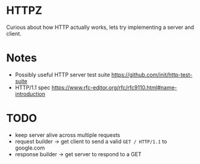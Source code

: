 # HTTPZ
Curious about how HTTP actually works, lets try implementing a server and client.

# Notes
- Possibly useful HTTP server test suite https://github.com/init/http-test-suite
- HTTP/1.1 spec https://www.rfc-editor.org/rfc/rfc9110.html#name-introduction

# TODO
- keep server alive across multiple requests
- request builder -> get client to send a valid `GET / HTTP/1.1` to google.com
- response builder -> get server to respond to a GET
